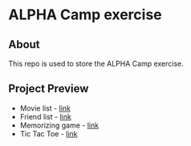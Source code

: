 # ALPHA Camp exercise

## About

This repo is used to store the ALPHA Camp exercise.

## Project Preview

- Movie list - [link](https://noelle-kh.github.io/AC-exercise/movie-list/index.html)
- Friend list - [link](https://noelle-kh.github.io/AC-exercise/friend-list/index.html)
- Memorizing game - [link](https://noelle-kh.github.io/AC-exercise/memorizing-game/index.html)
- Tic Tac Toe - [link](https://noelle-kh.github.io/AC-exercise/tic-tac-toe/index.html)